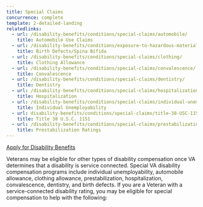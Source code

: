 ```yaml
---
title: Special Claims
concurrence: complete
template: 2-detailed-landing
relatedlinks:
  - url: /disability-benefits/conditions/special-claims/automobile/
    title: Automobile Use Claims
  - url: /disability-benefits/conditions/exposure-to-hazardous-materials/birth-defects/index.html
    title: Birth Defects/Spina Bifida
  - url: /disability-benefits/conditions/special-claims/clothing/
    title: Clothing Allowance
  - url: /disability-benefits/conditions/special-claims/convalescence/
    title: Convalescence
  - url: /disability-benefits/conditions/special-claims/dentistry/
    title: Dentistry
  - url: /disability-benefits/conditions/special-claims/hospitalization/
    title: Hospitalization
  - url: /disability-benefits/conditions/special-claims/individual-unemployability
    title: Individual Unemployability
  - url: disability-benefits/conditions/special-claims/title-38-USC-1151/
    title: Title 38 U.S.C. 1151
  - url: /disability-benefits/conditions/special-claims/prestabilization/
    title: Prestabilization Ratings
---
```


<div class="main" role="main" markdown="0">

<div class="va-action-bar--header">
  <div class="row">
    <div class="small-12 columns">
      <a class="usa-button-primary va-button-primary" href="/disability-benefits/apply-for-benefits/">Apply for Disability Benefits</a>
    </div>
  </div>
</div>

<div class="section one" markdown="0">
<div class="primary" markdown="0">
<div class="row" markdown="0">
<div class="small-12 columns" markdown="1">

Veterans may be eligible for other types of disability compensation once VA determines that a disability is service connected. Special VA disability compensation programs include individual unemployability, automobile allowance, clothing allowance, prestabilization, hospitalization, convalescence, dentistry, and birth defects. If you are a Veteran with a service-connected disability rating, you may be eligible for special compensation to help with the following:

</div>
</div>
</div>
